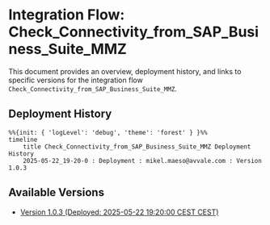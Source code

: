 # Integration Flow: Check_Connectivity_from_SAP_Business_Suite_MMZ

This document provides an overview, deployment history, and links to specific versions for the integration flow `Check_Connectivity_from_SAP_Business_Suite_MMZ`.

## Deployment History
<!-- DEPLOYMENT_TIMELINE_START -->
```mermaid
%%{init: { 'logLevel': 'debug', 'theme': 'forest' } }%%
timeline
    title Check_Connectivity_from_SAP_Business_Suite_MMZ Deployment History
    2025-05-22_19-20-0 : Deployment : mikel.maeso@avvale.com : Version 1.0.3
```
<!-- DEPLOYMENT_TIMELINE_END -->

## Available Versions
<!-- VERSION_LINKS_START -->
- [Version 1.0.3 (Deployed: 2025-05-22 19:20:00 CEST CEST)](./1.0.3/readme.md)
<!-- VERSION_LINKS_END -->